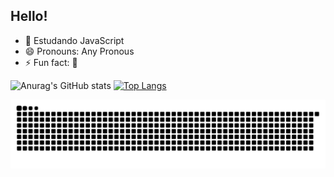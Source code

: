 ## Hello!

- 🌱 Estudando JavaScript
- 😄 Pronouns: Any Pronous
- ⚡ Fun fact: 🤡

![Anurag's GitHub stats](https://github-readme-stats.vercel.app/api?username=MarcyAbadeer&show_icons=true&theme=nightowl)
[![Top Langs](https://github-readme-stats.vercel.app/api/top-langs/?username=MarcyAbadeer&layout=compact&theme=nightowl)](https://github.com/MarcyAbadeer/github-readme-stats)

![Snake animation](https://github.com/MarcyAbadeer/MarcyAbadeer/blob/output/github-contribution-grid-snake.svg)

